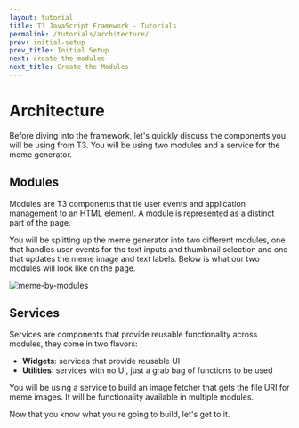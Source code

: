 ```yaml
---
layout: tutorial
title: T3 JavaScript Framework - Tutorials
permalink: /tutorials/architecture/
prev: initial-setup
prev_title: Initial Setup
next: create-the-modules
next_title: Create the Modules
---
```


# Architecture

Before diving into the framework, let's quickly discuss the components you will be using from T3. You will be using two modules and a service for the meme generator.

## Modules

Modules are T3 components that tie user events and application management to an HTML element. A module is represented as a distinct part of the page.

You will be splitting up the meme generator into two different modules, one that handles user events for the text inputs and thumbnail selection and one that updates the meme image and text labels. Below is what our two modules will look like on the page.

![meme-by-modules](http://f.cl.ly/items/0M440q0j1g2e2f2N2c39/Screen%20Shot%202014-02-27%20at%203.26.32%20PM.png)

## Services

Services are components that provide reusable functionality across modules, they come in two flavors:

- **Widgets**: services that provide reusable UI
- **Utilities**: services with no UI, just a grab bag of functions to be used

You will be using a service to build an image fetcher that gets the file URI for meme images. It will be functionality available in multiple modules.

Now that you know what you're going to build, let's get to it.
